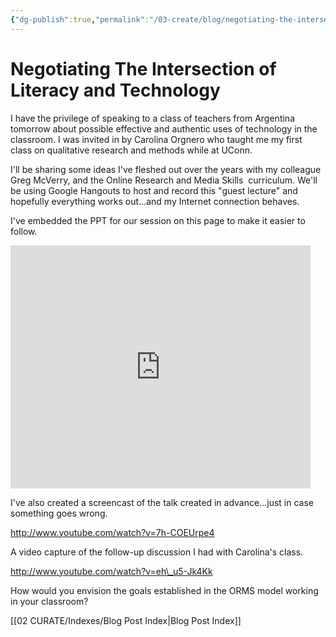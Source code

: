 ```yaml
---
{"dg-publish":true,"permalink":"/03-create/blog/negotiating-the-intersection-of-literacy-and-technology/","title":"Negotiating The Intersection of Literacy and Technology","tags":["edtech","education","online-collaborative-inquiry","online-content-construction","online-reading-comprehension","technology"]}
---
```


# Negotiating The Intersection of Literacy and Technology

I have the privilege of speaking to a class of teachers from Argentina tomorrow about possible effective and authentic uses of technology in the classroom. I was invited in by Carolina Orgnero who taught me my first class on qualitative research and methods while at UConn.

I'll be sharing some ideas I've fleshed out over the years with my colleague Greg McVerry, and the Online Research and Media Skills  curriculum. We'll be using Google Hangouts to host and record this "guest lecture" and hopefully everything works out...and my Internet connection behaves.

I've embedded the PPT for our session on this page to make it easier to follow.

<iframe src="https://docs.google.com/presentation/d/1YQBeoU_oOlsoUpaW4gcmDKNRBojAw5lFqCndBwAFbPs/embed?start=false&amp;loop=false&amp;delayms=3000" height="389" width="480" allowfullscreen="true" frameborder="0"></iframe>

I've also created a screencast of the talk created in advance...just in case something goes wrong.

http://www.youtube.com/watch?v=7h-COEUrpe4

A video capture of the follow-up discussion I had with Carolina's class.

http://www.youtube.com/watch?v=eh\_u5-Jk4Kk

How would you envision the goals established in the ORMS model working in your classroom?

[[02 CURATE/Indexes/Blog Post Index\|Blog Post Index]]